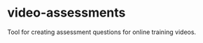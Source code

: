 video-assessments
=================

Tool for creating assessment questions for online training videos.
